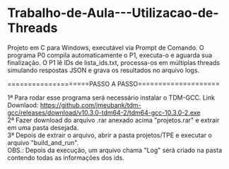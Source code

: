 # Trabalho-de-Aula---Utilizacao-de-Threads
Projeto em C para Windows, executável via Prompt de Comando.
O programa P0 compila automaticamente o P1, executa-o e aguarda sua finalização.
O P1 lê IDs de lista_ids.txt, processa-os em múltiplas threads simulando respostas JSON e grava os resultados no arquivo logs. 

====================PASSO A PASSO==================== 

1ª Para rodar esse programa será necessário instalar o TDM-GCC. Link Downlaod: https://github.com/jmeubank/tdm-gcc/releases/download/v10.3.0-tdm64-2/tdm64-gcc-10.3.0-2.exe \
2ª Fazer download do arquivo .rar anexado acima "projetos.rar" e extrair em uma pasta desejada. \
3ª Depois de extrair o arquivo, abrir a pasta projetos/TPE e executar o arquivo "build_and_run". \
OBS.: Depois da execução, um arquivo chama "Log" será criado na pasta contendo todas as informações dos ids. 
